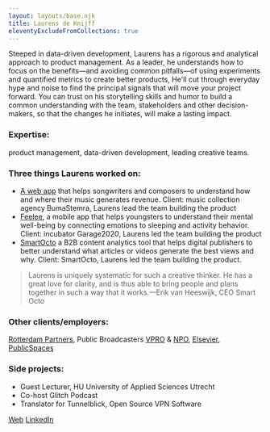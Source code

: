 ```yaml
---
layout: layouts/base.njk
title: Laurens de Knijff
eleventyExcludeFromCollections: true
---
```


Steeped in data-driven development, Laurens has a rigorous and analytical approach to product management.  As a leader, he understands how to focus on the benefits—and avoiding common pitfalls—of using experiments and quantified metrics to create better products, He'll cut through everyday hype and noise to find the principal signals that will move your project forward. You can trust on his storytelling skills and humor to build a common understanding with the team, stakeholders and other decision-makers, so that the changes he initiates, will make a lasting impact.

### Expertise:
product management, data-driven development, leading creative teams.

### Three things Laurens worked on:
* [A web app](https://mijn.bumastemra.nl) that helps songwriters and composers to understand how and where their music generates revenue. Client: music collection agency BumaStemra, Laurens lead the team building the product
* [Feelee](https://www.feelee.nl), a mobile app that helps  youngsters to understand their mental well-being by connecting emotions to sleeping and activity behavior. Client: incubator Garage2020, Laurens led the team building the product
* [SmartOcto](https://smartocto.com) a B2B content analytics tool that helps digital publishers to better understand what articles or videos generate the best views and why. Client: SmartOcto, Laurens led the team building the product.


> Laurens is uniquely systematic for such a creative thinker. He has a great love for clarity, and is thus able to bring people and plans together in such a way that it works.—Erik van Heeswijk, CEO Smart Octo

### Other clients/employers:
[Rotterdam Partners](https://rotterdampartners.nl), Public Broadcasters [VPRO](https://www.vpro.nl) & [NPO](https://npo.nl), [Elsevier](https://www.elsevier.com), [PublicSpaces](https://publicspaces.net)

### Side projects:
- Guest Lecturer, HU University of Applied Sciences Utrecht
- Co-host Glitch Podcast
- Translator for Tunnelblick, Open Source VPN Software

[Web](https://draadloos.pro/index.html)
[LinkedIn](https://www.linkedin.com/in/laurens-de-knijff/)

